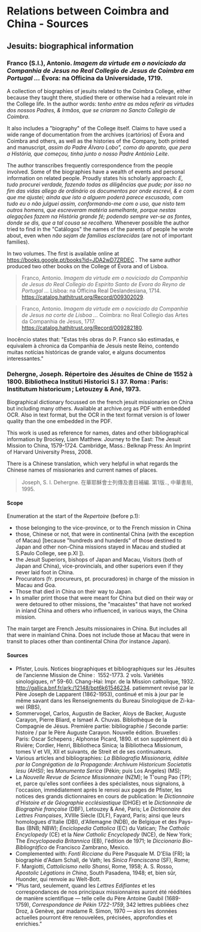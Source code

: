 # Relations between Coimbra and China - Sources #

## Jesuits: biographical information ##

### Franco (S.I.), Antonio. _Imagem da virtude em o noviciado da Companhia de Jesus no Real Collegio de Jesus de Coimbra em Portugal ..._ Évora: na Officina da Universidade, 1719. ###

A collection of biographies of jesuits related to the Coimbra College, either because they taught there, studied there or otherwise had a relevant role in the College life. In the author words: _tenho entre as mãos referir as virtudes dos nossos Padres, & Irmãos, que se criaram no Sancto Collegio de Coimbra_. 

It also includes a "biography" of the College itself. Claims to have used a wide range of documentation from the archives (cartórios) of Évora and Coimbra and others, as well as the histories of the Company, both printed and manuscript, _assim do Padre Álvaro Lobo", como do aparato, que pera a História, que começou, tinha junto o nosso Padre António Leite_. 

The author transcribes frequently correspondence from the people involved. Some of the biographies have a wealth of events and personal information on related people. Proudly states his scholarly approach: _E, tudo procurei verdade, fazendo todas as diligências que pude; por isso no fim das vidas allego de ordinário os documentos por onde escrevi, & e com que me ajustei; ainda que isto a alguem poderá parece escusado, com tudo eu o não julguei assim, conformando-me com o uso, que nisto tem outros homens, que escreveram matéria semelhante, porque nestas alegações fazem na História grande fé; podendo sempre ver-se as fontes, donde se dis, que a tal cousa se recolhera._ Whenever possible the author tried to find in the "Catálogos" the names of the parents of people he wrote about, even when _não sejam de famílias esclarecidas_  (are not of important families).


In two volumes. The first is available online at https://books.google.pt/books?id=JDA2wD7ZRDEC .  The same author produced two other books on the College of Évora and of Lisboa. 

>Franco, Antonio. _Imagem da virtude em o noviciado da Companhia de Jesus do Real Collegio do Espirito Santo de Evora do Reyno de Portugal ..._ Lisboa: na Officina Real Deslandesiana, 1714. https://catalog.hathitrust.org/Record/009302029.

>Franco, Antonio. _Imagem da virtude em o noviciado da Companhia de Jesus na corte de Lisboa ..._ Coimbra: no Real Collegio das Artes da Companhia de Jesus, 1717. https://catalog.hathitrust.org/Record/009282180.

Inocêncio states that: "Estas três obras do P. Franco são estimadas, e equivalem à chronica da Companhia de Jesuis neste Reino, contendo muitas notícias históricas de grande valor, e alguns documentos interessantes."

### Dehergne, Joseph. Répertoire des Jésuites de Chine de 1552 à 1800. Bibliotheca Instituti Historici S.I 37. Roma : Paris: Institutum historicum ; Letouzey & Ané, 1973. ###

Biographical dictionary focussed on the french jesuit missionaries on China but including many others. Available at archive.org as PDF with embedded OCR. Also in text format, but the OCR in the text format version is of lower quality than the one embedded in the PDF.

This work is used as reference for names, dates and other bibliographical information by Brockey, Liam Matthew. Journey to the East: The Jesuit Mission to China, 1579-1724. Cambridge, Mass.: Belknap Press: An Imprint of Harvard University Press, 2008.

There is a Chinese translation, which very helpful in what regards the Chinese names of missionaries and current names of places. 

> Joseph, S. I. Dehergne. 在華耶穌會士列傳及書目補編. 第1版.., 中華書局, 1995.


#### Scope ####

Enumeration at the start of the _Repertoire_ (before p.1):
* those belonging to the vice-province, or to the French mission in China
* those, Chinese or not, that were in continental China (with the exception of Macau) [because "hundreds and hunderds" of those destined to Japan and other non-China missions stayed in Macau and studied at S.Paulo College, see p.XI ]).
* the Jesuit Superiors, bishops of Japan and Macau, Visitors (both of Japan and China), vice-provincials, and other superiors even if they never laid foot in China.
* Procurators (fr. procureurs, pt. procuradores) in charge of the mission in Macau and Goa.
* Those that died in China on their way to Japan.
* In smaller print those that were meant for China but died on their way or were detoured to other missions, the "macaistes" that have not worked in inland China and others who influenced, in various ways, the China mission.

The main target are French Jesuits missionaires in China. But includes all that were in mainland China.
Does not include those at Macau that were in transit to places other than continental China (for instance Japan).


#### Sources ###
* Pfister, Louis. Notices biographiques et bibliographiques sur les Jésuites de l’ancienne Mission de Chine :  1552-1773. 2 vols. Variétés sinologiques, n° 59-60. Chang-Hai: Impr. de la Mission catholique, 1932. http://gallica.bnf.fr/ark:/12148/bpt6k61546234. patiemment revisé par le Père Joseph de Lapparent (1862-1953), continué et mis à jour par le même savant dans les Renseignements du Bureau Sinologique de Zi-ka-wei (RBS), 
* Sommervogel, Carlos, Augustin de Backer, Aloys de Backer, Auguste Carayon, Pierre Bliard, e Ismael A. Chuvas. Bibliothèque de la Compagnie de Jésus. Première partie: bibliographie / Seconde partie: histoire / par le Père Auguste Carayon. Nouvelle édition. Bruxelles : Paris: Oscar Schepens ; Alphonse Picard, 1890. et son supplément dû à Rivière; Cordier, Henri, Bibliotheca Sinica; la Bibliotheca Missionum, tomes V et VII, XII et suivants, de Streit et de ses continuateurs.
* Various articles and bibliographies: _La Bibliografia Missionaria, éditée par la Congrégation de la Propagande: Archivum Historicum Societatis Iesu (AHSI)_; les _Monumenta Serica_ (Pékin; puis Los Angeles) (MS);
* La _Nouvelle Revue de Science Missionnaire_ (NZM); le T'oung Pao (TP); et, parce qu'elles sont confiées à des spécialistes, nous signalons, à l'occasion, immédiatement après le renvoi aux pages de Pfister, les notices des grands dictionnaires en cours de publication: le _Dictionnaire d'Histoire et de Géographie ecclésiastique_ (DHGE) et le _Dictionnaire de Biographie française_ (DBF), Letouzey & Ané, Paris; Le _Dictionnaire des Lettres Françaises_, XVIIIe Siècle (DLF), Fayard, Paris; ainsi que leurs homologues d'Italie (DBI), d'Allemagne (NDB), de Belgique et des Pays- Bas (BNB; NBW); _Enciclopedia Cattolica_ (EC) du Vatican; _The Catholic Encyclopedy_ (CE) et la _New Catholic Encyclopedy_ (NCE), de New York; The _Encyclopaedia Britannica_ (EB), l'édition de 1971; le _Diccionario Bio-Bibliográfico_ de Francisco Zambrano, Mexico.
* Complemented with: _Fonti Ricciane_ du Père Pasquale M. D'Elia (FR); la biographie d'Adam Schall, de Vath; les _Sinica Franciscana_ (SF), Rome; F. Margiotti, _Cattolicismo nello Shansi_, Rome, 1958; A. S. Rosso, _Apostolic Légations in China_, South Pasadena, 1948; et, bien sûr, Huonder, qui renvoie au Welt-Bott.
* "Plus tard, seulement, quand les _Lettres Edifiantes_ et les correspondances de nos principaux missionnaires auront été rééditées de manière scientifique — telle celle du Père Antoine Gaubil (1689-1759), _Correspondance de Pékin 1722-1759_, 342 lettres publiées chez Droz, à Genève, par madame R. Simon, 1970 — alors les données actuelles pourront être renouvelées, précisées, approfondies et enrichies."